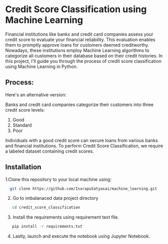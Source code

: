 # Credit Score Classification using Machine Learning
Financial institutions like banks and credit card companies assess your credit score to evaluate your financial reliability. This evaluation enables them to promptly approve loans for customers deemed creditworthy. Nowadays, these institutions employ Machine Learning algorithms to categorize all customers in their database based on their credit histories. In this project, I'll guide you through the process of credit score classification using Machine Learning in Python.

## Process:

Here's an alternative version:

Banks and credit card companies categorize their customers into three credit score levels:

1. Good
2. Standard
3. Poor

Individuals with a good credit score can secure loans from various banks and financial institutions. To perform Credit Score Classification, we require a labeled dataset containing credit scores.
## Installation
1.Clone this repository to your local machine using:

```bash
  git clone https://github.com/IsarapuSatyasai/machine_learning.git
```

2. Go to imbalanaced data project directory

```bash
   cd credit_score_classification
```

3. Install the requirements using requirement text file.
```bash
   pip install -r requirements.txt
```

4. Lastly, launch and execute the notebook using Jupyter Notebook.